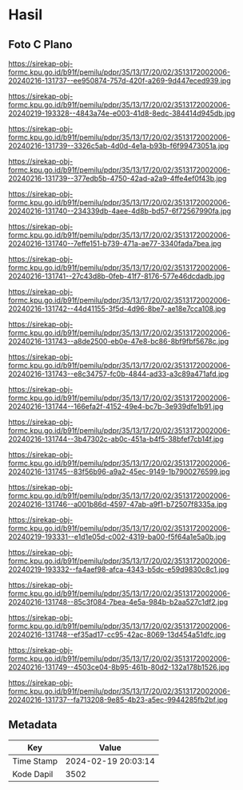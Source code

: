 # Hasil

## Foto C Plano

https://sirekap-obj-formc.kpu.go.id/b91f/pemilu/pdpr/35/13/17/20/02/3513172002006-20240216-131737--ee950874-757d-420f-a269-9d447eced939.jpg

https://sirekap-obj-formc.kpu.go.id/b91f/pemilu/pdpr/35/13/17/20/02/3513172002006-20240219-193328--4843a74e-e003-41d8-8edc-384414d945db.jpg

https://sirekap-obj-formc.kpu.go.id/b91f/pemilu/pdpr/35/13/17/20/02/3513172002006-20240216-131739--3326c5ab-4d0d-4e1a-b93b-f6f99473051a.jpg

https://sirekap-obj-formc.kpu.go.id/b91f/pemilu/pdpr/35/13/17/20/02/3513172002006-20240216-131739--377edb5b-4750-42ad-a2a9-4ffe4ef0f43b.jpg

https://sirekap-obj-formc.kpu.go.id/b91f/pemilu/pdpr/35/13/17/20/02/3513172002006-20240216-131740--234339db-4aee-4d8b-bd57-6f72567990fa.jpg

https://sirekap-obj-formc.kpu.go.id/b91f/pemilu/pdpr/35/13/17/20/02/3513172002006-20240216-131740--7effe151-b739-471a-ae77-3340fada7bea.jpg

https://sirekap-obj-formc.kpu.go.id/b91f/pemilu/pdpr/35/13/17/20/02/3513172002006-20240216-131741--27c43d8b-0feb-41f7-8176-577e46dcdadb.jpg

https://sirekap-obj-formc.kpu.go.id/b91f/pemilu/pdpr/35/13/17/20/02/3513172002006-20240216-131742--44d41155-3f5d-4d96-8be7-ae18e7cca108.jpg

https://sirekap-obj-formc.kpu.go.id/b91f/pemilu/pdpr/35/13/17/20/02/3513172002006-20240216-131743--a8de2500-eb0e-47e8-bc86-8bf9fbf5678c.jpg

https://sirekap-obj-formc.kpu.go.id/b91f/pemilu/pdpr/35/13/17/20/02/3513172002006-20240216-131743--e8c34757-fc0b-4844-ad33-a3c89a471afd.jpg

https://sirekap-obj-formc.kpu.go.id/b91f/pemilu/pdpr/35/13/17/20/02/3513172002006-20240216-131744--166efa2f-4152-49e4-bc7b-3e939dfe1b91.jpg

https://sirekap-obj-formc.kpu.go.id/b91f/pemilu/pdpr/35/13/17/20/02/3513172002006-20240216-131744--3b47302c-ab0c-451a-b4f5-38bfef7cb14f.jpg

https://sirekap-obj-formc.kpu.go.id/b91f/pemilu/pdpr/35/13/17/20/02/3513172002006-20240216-131745--83f56b96-a9a2-45ec-9149-1b7900276599.jpg

https://sirekap-obj-formc.kpu.go.id/b91f/pemilu/pdpr/35/13/17/20/02/3513172002006-20240216-131746--a001b86d-4597-47ab-a9f1-b72507f8335a.jpg

https://sirekap-obj-formc.kpu.go.id/b91f/pemilu/pdpr/35/13/17/20/02/3513172002006-20240219-193331--e1d1e05d-c002-4319-ba00-f5f64a1e5a0b.jpg

https://sirekap-obj-formc.kpu.go.id/b91f/pemilu/pdpr/35/13/17/20/02/3513172002006-20240219-193332--fa4aef98-afca-4343-b5dc-e59d9830c8c1.jpg

https://sirekap-obj-formc.kpu.go.id/b91f/pemilu/pdpr/35/13/17/20/02/3513172002006-20240216-131748--85c3f084-7bea-4e5a-984b-b2aa527c1df2.jpg

https://sirekap-obj-formc.kpu.go.id/b91f/pemilu/pdpr/35/13/17/20/02/3513172002006-20240216-131748--ef35ad17-cc95-42ac-8069-13d454a51dfc.jpg

https://sirekap-obj-formc.kpu.go.id/b91f/pemilu/pdpr/35/13/17/20/02/3513172002006-20240216-131749--4503ce04-8b95-461b-80d2-132a178b1526.jpg

https://sirekap-obj-formc.kpu.go.id/b91f/pemilu/pdpr/35/13/17/20/02/3513172002006-20240216-131737--fa713208-9e85-4b23-a5ec-9944285fb2bf.jpg


## Metadata

| Key        | Value               |
| ---------- | ------------------- |
| Time Stamp | 2024-02-19 20:03:14 |
| Kode Dapil | 3502                |



